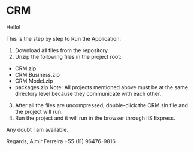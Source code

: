 # CRM

Hello!

This is the step by step to Run the Application:

1) Download all files from the repository.
2) Unzip the following files in the project root:
- CRM.zip
- CRM.Business.zip
- CRM.Model.zip
- packages.zip
Note: All projects mentioned above must be at the same directory level because they communicate with each other.
3) After all the files are uncompressed, double-click the CRM.sln file and the project will run.
4) Run the project and it will run in the browser through IIS Express.

Any doubt I am available.

Regards,
Almir Ferreira
+55 (11) 96476-9816
